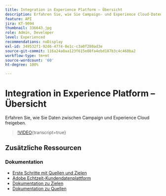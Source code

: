 ```yaml
---
title: Integration in Experience Platform – Übersicht
description: Erfahren Sie, wie Sie Campaign- und Experience Cloud-Daten importieren und exportieren und so die Kommunikation zwischen den beiden Lösungen ermöglichen.
feature: API
jira: KT-9094
thumbnail: 336643.jpg
role: Admin, Developer
level: Experienced
recommendations: noDisplay
exl-id: 349532f1-92d6-4774-8e1c-c3a0f280ad3e
source-git-commit: 116a24a8aa123f615e08fa4ebd187b3c4c460ba2
workflow-type: tm+mt
source-wordcount: '60'
ht-degree: 100%

---
```


# Integration in Experience Platform – Übersicht

Erfahren Sie, wie Sie Daten zwischen Campaign und Experience Cloud freigeben.

>[!VIDEO](https://video.tv.adobe.com/v/3441273?quality=12&learn=on&captions=ger){transcript=true}

## Zusätzliche Ressourcen

### Dokumentation

* [Erste Schritte mit Quellen und Zielen](https://experienceleague.adobe.com/docs/campaign-classic/using/integrating-with-adobe-experience-cloud/aep-sources-destinations/get-started-sources-destinations.html?lang=de#)
* [Adobe Echtzeit-Kundendatenplattform](https://experienceleague.adobe.com/docs/experience-platform/rtcdp/overview.html?lang=de)
* [Dokumentation zu Zielen](https://experienceleague.adobe.com/docs/experience-platform/destinations/home.html?lang=de)
* [Dokumentation zu Quellen](https://experienceleague.adobe.com/docs/experience-platform/sources/home.html?lang=de)
